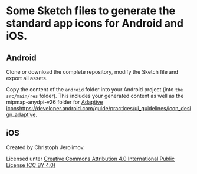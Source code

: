 # Some Sketch files to generate the standard app icons for Android and iOS.

## Android

Clone or download the complete repository, modify the Sketch file and export all assets.

Copy the content of the `android` folder into your Android project (into `the src/main/res` folder).
This includes your generated content as well as the mipmap-anydpi-v26 folder for
[Adaptive icons]()https://developer.android.com/guide/practices/ui_guidelines/icon_design_adaptive.

## iOS


Created by Christoph Jerolimov.

Licensed unter [Creative Commons Attribution 4.0 International Public License (CC BY 4.0)](https://creativecommons.org/licenses/by/4.0/)
